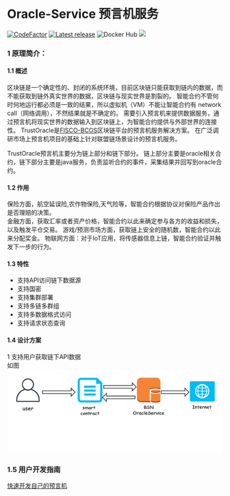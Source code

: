 # Oracle-Service 预言机服务

[![CodeFactor](https://www.codefactor.io/repository/github/yuanmomo/webase-oracle/badge/v0.3)](https://www.codefactor.io/repository/github/yuanmomo/webase-oracle/overview/v0.3)
[![Latest release](https://img.shields.io/github/release/yuanmomo/WeBASE-Oracle.svg)](https://github.com/yuanmomo/WeBASE-Oracle/releases/latest)
![Docker Hub](https://github.com/yuanmomo/WeBASE-Oracle/workflows/Docker%20Hub/badge.svg)
![](https://img.shields.io/github/license/yuanmomo/WeBASE-Oracle)

### 1 原理简介：  
#### 1.1 概述
   
   区块链是一个确定性的、封闭的系统环境，目前区块链只能获取到链内的数据，而不能获取到链外真实世界的数据，区块链与现实世界是割裂的。
   智能合约不管何时何地运行都必须是一致的结果，所以虚拟机（VM）不能让智能合约有 network call（网络调用），不然结果就是不确定的。
   需要引入预言机来提供数据服务，通过预言机将现实世界的数据输入到区块链上，为智能合约提供与外部世界的连接性。
   TrustOracle是[FISCO-BCOS](https://github.com/FISCO-BCOS/FISCO-BCOS)区块链平台的预言机服务解决方案。 在广泛调研市场上预言机项目的基础上针对联盟链场景设计的预言机服务。  
       
   TrustOracle预言机主要分为链上部分和链下部分。
   链上部分主要是oracle相关合约，链下部分主要是java服务，负责监听合约的事件，采集结果并回写到oracle合约。    

#### 1.2 作用
  保险方面，航空延误险,农作物保险,天气险等，智能合约根据协议对保险产品作出是否理赔的决策。  
  金融方面，获取汇率或者资产价格，智能合约以此来确定参与各方的收益和损失，以及触发平仓交易。
  游戏/预测市场方面，获取链上安全的随机数，智能合约以此来分配奖金。
  物联网方面：对于IoT应用，将传感器信息上链，智能合约验证并触发下一步的行为。

#### 1.3 特性
 
 - 支持API访问链下数据源
 - 支持国密
 - 支持集群部署
 - 支持多链多群组
 - 支持多数据格式访问
 - 支持请求状态查询  
  
#### 1.4 设计方案
    
  1 支持用户获取链下API数据     
    如图![oracle流程图](img/BSN.png)    
  
### 1.5  用户开发指南  
   [快速开发自己的预言机](doc/develop.md)


